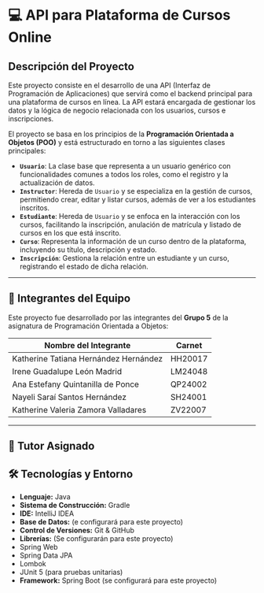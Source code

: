 # 💻 API para Plataforma de Cursos Online

## Descripción del Proyecto

Este proyecto consiste en el desarrollo de una API (Interfaz de Programación de Aplicaciones) que servirá como el backend
principal para una plataforma de cursos en línea. La API estará encargada de gestionar los datos y la lógica
de negocio relacionada con los usuarios, cursos e inscripciones.

El proyecto se basa en los principios de la **Programación Orientada a Objetos (POO)** y está estructurado en
torno a las siguientes clases principales:

* **`Usuario`**: La clase base que representa a un usuario genérico con funcionalidades comunes a todos los
  roles, como el registro y la actualización de datos.
* **`Instructor`**: Hereda de `Usuario` y se especializa en la gestión de cursos, permitiendo crear, editar y
  listar cursos, además de ver a los estudiantes inscritos.
* **`Estudiante`**: Hereda de `Usuario` y se enfoca en la interacción con los cursos, facilitando la inscripción,
  anulación de matrícula y listado de cursos en los que está inscrito.
* **`Curso`**: Representa la información de un curso dentro de la plataforma, incluyendo su título, descripción
  y estado.
* **`Inscripción`**: Gestiona la relación entre un estudiante y un curso, registrando el estado de dicha relación.

---

## 👥 Integrantes del Equipo

Este proyecto fue desarrollado por las integrantes del **Grupo 5** de la asignatura de Programación Orientada a Objetos:

| Nombre del Integrante                 | Carnet  |
|---------------------------------------|---------|
| Katherine Tatiana Hernández Hernández | HH20017 |
| Irene Guadalupe León Madrid           | LM24048 |
| Ana Estefany Quintanilla de Ponce     | QP24002 |
| Nayeli Saraí Santos Hernández         | SH24001 |
| Katherine Valeria Zamora Valladares   | ZV22007 |

---

## 👥 Tutor Asignado



## 🛠️ Tecnologías y Entorno

* **Lenguaje:** Java
* **Sistema de Construcción:** Gradle
* **IDE:** IntelliJ IDEA
* **Base de Datos:** (e configurará para este proyecto) 
* **Control de Versiones:** Git & GitHub
* **Librerías:** (Se configurarán para este proyecto)
* Spring Web 
* Spring Data JPA 
* Lombok 
* JUnit 5 (para pruebas unitarias) 
* **Framework:** Spring Boot (se configurará para este proyecto)
